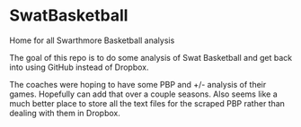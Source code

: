 # SwatBasketball
Home for all Swarthmore Basketball analysis

The goal of this repo is to do some analysis of Swat Basketball and get back into using GitHub instead of Dropbox.  

The coaches were hoping to have some PBP and +/- analysis of their games.  Hopefully can add that over a couple seasons.  Also seems like a much better place to store all the text files for the scraped PBP rather than dealing with them in Dropbox.
